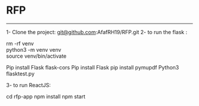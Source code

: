 # RFP
____

1- Clone the project: git@github.com:AfafRH19/RFP.git
2- to run the flask : 

rm -rf venv  
python3 -m venv venv  
source venv/bin/activate

Pip install Flask flask-cors
Pip install Flask
pip install pymupdf
Python3 flasktest.py  


3- to run ReactJS:

cd rfp-app
npm install
npm start 



